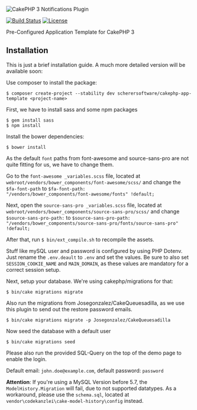 ![CakePHP 3 Notifications Plugin](https://raw.githubusercontent.com/scherersoftware/cakephp-app-template/master/app-template.png)

[![Build Status](https://travis-ci.org/scherersoftware/cakephp-app-template.svg?branch=master)](https://travis-ci.org/scherersoftware/cakephp-app-template)
[![License](https://img.shields.io/badge/license-MIT-brightgreen.svg?style=flat-square)](LICENSE.txt)

Pre-Configured Application Template for CakePHP 3

## Installation

This is just a brief installation guide. A much more detailed version will be available soon:

Use composer to install the package:

`$ composer create-project --stability dev scherersoftware/cakephp-app-template <project-name>`

First, we have to install sass and some npm packages

```
$ gem install sass
$ npm install
```

Install the bower dependencies:

`$ bower install`

As the default `font` paths from font-awesome and source-sans-pro are not quite fitting for us, we have to change them.

Go to the `font-awesome _variables.scss` file, located at `webroot/vendors/bower_components/font-awesome/scss/` and change the `$fa-font-path` to <code>$fa-font-path:        "/vendors/bower_components/font-awesome/fonts" !default;</code>

Next, open the `source-sans-pro _variables.scss` file, located at `webroot/vendors/bower_components/source-sans-pro/scss/` and change `$source-sans-pro-path:` to <code>$source-sans-pro-path: "/vendors/bower_components/source-sans-pro/fonts/source-sans-pro" !default;</code>

After that, run `$ bin/ext_compile.sh` to recompile the assets.

Stuff like mySQL user and password is configured by using PHP Dotenv.
Just rename the `.env.deault` to `.env` and set the values.
Be sure to also set `SESSION_COOKIE_NAME`
and `MAIN_DOMAIN`, as these values are mandatory for a correct session setup.

Next, setup your database. We're using cakephp/migrations for that:

`$ bin/cake migrations migrate`

Also run the migrations from Josegonzalez/CakeQueuesadilla, as we use this plugin to send out the restore password emails.

`$ bin/cake migrations migrate -p Josegonzalez/CakeQueuesadilla`

Now seed the database with a default user

`$ bin/cake migrations seed`

Please also run the provided SQL-Query on the top of the demo page to enable the login.

Default email: `john.doe@example.com`, default password: `password`

**Attention**: If you're using a MySQL Version before 5.7, the `ModelHistory.Migration` will fail, due to not supported datatypes. As a workaround, please use the `schema.sql`, located at `vendor\codekanzlei\cake-model-history\config` instead.